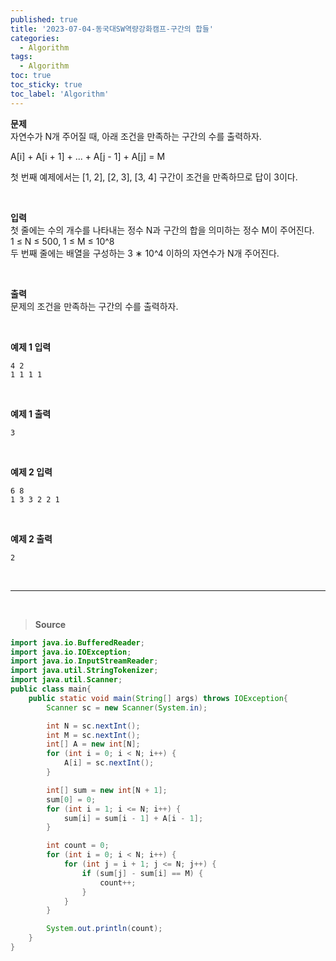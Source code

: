 ```yaml
---
published: true
title: '2023-07-04-동국대SW역량강화캠프-구간의 합들'
categories:
  - Algorithm
tags:
  - Algorithm
toc: true
toc_sticky: true
toc_label: 'Algorithm'
---
```


**문제**  
자연수가 N개 주어질 때, 아래 조건을 만족하는 구간의 수를 출력하자.

A[i] + A[i + 1] + ... + A[j - 1] + A[j] = M

첫 번째 예제에서는 [1, 2], [2, 3], [3, 4] 구간이 조건을 만족하므로 답이 3이다.

<br>

**입력**  
첫 줄에는 수의 개수를 나타내는 정수 N과 구간의 합을 의미하는 정수 M이 주어진다.  
1 ≤ N ≤ 500, 1 ≤ M ≤ 10^8  
두 번째 줄에는 배열을 구성하는 3 ∗ 10^4 이하의 자연수가 N개 주어진다.

<br>

**출력**  
문제의 조건을 만족하는 구간의 수를 출력하자.

<br>

**예제 1 입력**

```
4 2
1 1 1 1
```

<br>

**예제 1 출력**

```
3
```

<br>

**예제 2 입력**

```
6 8
1 3 3 2 2 1
```

<br>

**예제 2 출력**

```
2
```

<br>

---

<br>

> **Source**

```java
import java.io.BufferedReader;
import java.io.IOException;
import java.io.InputStreamReader;
import java.util.StringTokenizer;
import java.util.Scanner;
public class main{
    public static void main(String[] args) throws IOException{
        Scanner sc = new Scanner(System.in);

        int N = sc.nextInt();
        int M = sc.nextInt();
        int[] A = new int[N];
        for (int i = 0; i < N; i++) {
            A[i] = sc.nextInt();
        }

        int[] sum = new int[N + 1];
        sum[0] = 0;
        for (int i = 1; i <= N; i++) {
            sum[i] = sum[i - 1] + A[i - 1];
        }

        int count = 0;
        for (int i = 0; i < N; i++) {
            for (int j = i + 1; j <= N; j++) {
                if (sum[j] - sum[i] == M) {
                    count++;
                }
            }
        }

        System.out.println(count);
    }
}
```
